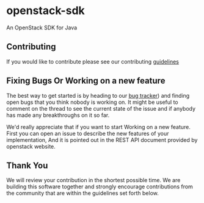 openstack-sdk
======

An OpenStack SDK for Java

## Contributing

If you would like to contribute please see our contributing [guidelines](https://github.com/bboyHan/openstack-sdk/blob/master/CONTRIBUTING.md)

## Fixing Bugs Or Working on a new feature 

The best way to get started is by heading to our [bug tracker](https://github.com/bboyHan/openstack-sdk/issue)) and finding open bugs that you think nobody is working on. 
It might be useful to comment on the thread to see the current state of the issue and if anybody has made any breakthroughs on it so far.

We'd really appreciate that if you want to start Working on a new feature. First you can open an issue to describe the new features of your implementation,
And it is pointed out in the REST API document provided by openstack website. 

## Thank You
We will review your contribution in the shortest possible time.
We are building this software together and strongly encourage contributions from the community 
that are within the guidelines set forth below. 